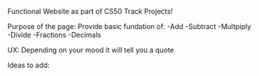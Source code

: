 Functional Website as part of CS50 Track Projects!

Purpose of the page:
Provide basic fundation of:
-Add
-Subtract
-Multpiply
-Divide
-Fractions
-Decimals

UX:
Depending on your mood it will tell you a quote


Ideas to add:

